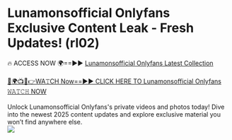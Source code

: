 # Lunamonsofficial Onlyfans Exclusive Content Leak - Fresh Updates! (rl02)

🔥 ACCESS NOW 🌍==►► <a href="https://tinyurl.com/kvy9nzfs" rel="nofollow">Lunamonsofficial Onlyfans Latest Collection</a>
<br><br>
[🔴🌍📺📱👉WA𝚃CH Now==►► CLICK HERE TO Lunamonsofficial Onlyfans 𝚆𝙰𝚃𝙲𝙷 NOW](https://tinyurl.com/kvy9nzfs)
<br><br>
Unlock Lunamonsofficial Onlyfans's private videos and photos today! Dive into the newest 2025 content updates and explore exclusive material you won’t find anywhere else.
<br>
<a href="https://tinyurl.com/kvy9nzfs" rel="nofollow" data-target="animated-image.originalLink"><img src="https://camo.githubusercontent.com/8a4f000d20f83aca3bf7ec5f350d767afa0574a8a352519fd8cfa583a6f93a33/68747470733a2f2f692e696d6775722e636f6d2f644a486b345a712e676966" data-canonical-src="https://i.imgur.com/dJHk4Zq.gif" style="max-width: 100%; display: inline-block;" data-target="animated-image.originalImage"></a>
<br>
